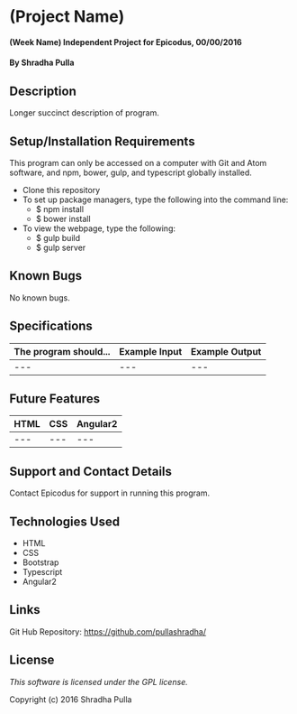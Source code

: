 # (Project Name)

#### (Week Name) Independent Project for Epicodus, 00/00/2016

#### By Shradha Pulla

## Description

Longer succinct description of program.

## Setup/Installation Requirements

This program can only be accessed on a computer with Git and Atom software, and npm, bower, gulp, and typescript globally installed.

* Clone this repository
* To set up package managers, type the following into the command line:
  * $ npm install
  * $ bower install
* To view the webpage, type the following:
  * $ gulp build
  * $ gulp server

## Known Bugs

No known bugs.

## Specifications

The program should... | Example Input | Example Output
----- | ----- | -----
--- | --- | ---

## Future Features

HTML | CSS | Angular2
----- | ----- | -----
--- | --- | ---

## Support and Contact Details

Contact Epicodus for support in running this program.

## Technologies Used

* HTML
* CSS
* Bootstrap
* Typescript
* Angular2

## Links

Git Hub Repository: https://github.com/pullashradha/

## License

*This software is licensed under the GPL license.*

Copyright (c) 2016 Shradha Pulla
